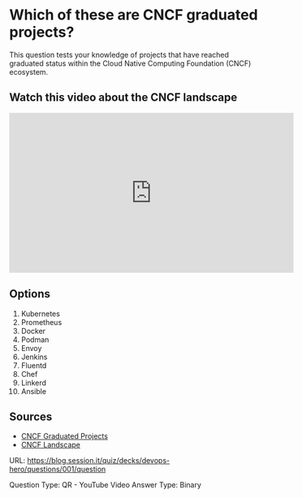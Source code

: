 # Which of these are CNCF graduated projects?

This question tests your knowledge of projects that have reached graduated status within the Cloud Native Computing Foundation (CNCF) ecosystem.

## Watch this video about the CNCF landscape

<iframe width="560" height="315" src="https://www.youtube.com/embed/AUPkLRG6FKI" title="CNCF Landscape Overview" frameborder="0" allow="accelerometer; autoplay; clipboard-write; encrypted-media; gyroscope; picture-in-picture" allowfullscreen></iframe>

## Options
1. Kubernetes
2. Prometheus
3. Docker
4. Podman
5. Envoy
6. Jenkins
7. Fluentd
8. Chef
9. Linkerd
10. Ansible

## Sources
- [CNCF Graduated Projects](https://www.cncf.io/projects/)
- [CNCF Landscape](https://landscape.cncf.io/)

URL: https://blog.session.it/quiz/decks/devops-hero/questions/001/question

Question Type: QR - YouTube Video
Answer Type: Binary
